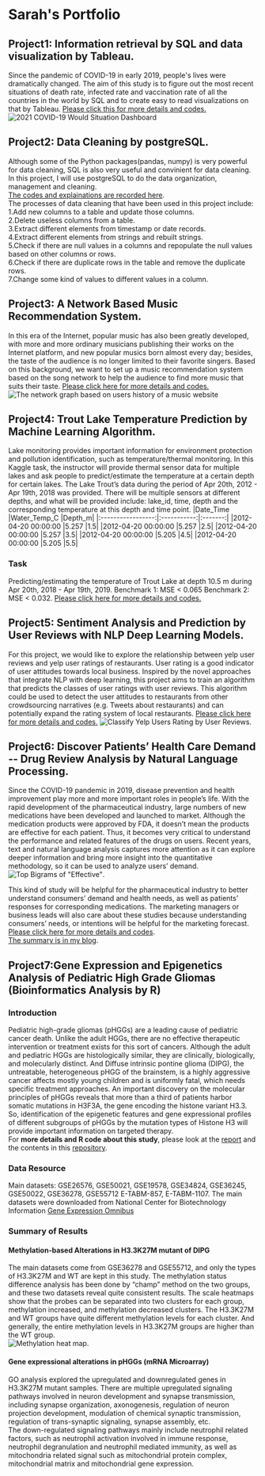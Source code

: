 # Sarah's Portfolio


## Project1: Information retrieval by SQL and data visualization by Tableau.
Since the pandemic of COVID-19 in early 2019, people's lives were dramatically changed. The aim of this study is to figure out the most recent situations of death rate, infected rate and vaccination rate of all the countries in the world by SQL and to create easy to read visualizations on that by Tableau.
[Please click this for more details and codes.](https://github.com/sarahzhao21/COVID-19-study-by-SQL-and-visualization-by-Tableau.git)
![2021 COVID-19 Would Situation Dashboard](https://github.com/sarahzhao21/COVID-19-study-by-SQL-and-visualization-by-Tableau/blob/7fca289b8a60db0714d48cd2ca5bb14e80193d0e/COVID%20visualization%202021.png)

## Project2: Data Cleaning by postgreSQL.
Although some of the Python packages(pandas, numpy) is very powerful for data cleaning, SQL is also very useful and convinient for data cleaning. In this project, I will use postgreSQL to do the data organization, management and cleaning.   
[The codes and explainations are recorded here](https://github.com/sarahzhao21/data_organization_cleaning_by_SQL.git).  
The processes of data cleaning that have been used in this project include:  
1.Add new columns to a table and update those columns.   
2.Delete useless columns from a table.   
3.Extract different elements from timestamp or date records.     
4.Extract different elements from strings and rebuilt strings.   
5.Check if there are null values in a columns and repopulate the null values based on other columns or rows.   
6.Check if there are duplicate rows in the table and remove the duplicate rows.   
7.Change some kind of values to different values in a column.      

## Project3: A Network Based Music Recommendation System.
In this era of the Internet, popular music has also been greatly developed, with more and more ordinary musicians publishing their works on the Internet platform, and new popular musics born almost every day; besides, the taste of the audience is no longer limited to their favorite singers. Based on this background, we want to set up a music recommendation system based on the song network to help the audience to find more music that suits their taste.
[Please click here for more details and codes.](https://github.com/sarahzhao21/A-Recommendation-System-Based-on-Network.git)
![The network graph based on users history of a music website](https://github.com/sarahzhao21/A-Recommendation-System-Based-on-Network/blob/b5cfd422d5d336eca932ee38dec3c2172c4123fb/images/Recommendation%20graph.png)


## Project4: Trout Lake Temperature Prediction by Machine Learning Algorithm.
Lake monitoring provides important information for environment protection and pollution identification, such as temperature/thermal monitoring. In this Kaggle task, the instructor will provide thermal sensor data for multiple lakes and ask people to predict/estimate the temperature at a certain depth for certain lakes. The Lake Trout’s data during the period of Apr 20th, 2012 - Apr 19th, 2018 was provided. There will be multiple sensors at different depths, and what will be provided include: lake_id, time, depth and the corresponding temperature at this depth and time point.
|Date_Time	           |Water_Temp_C	|Depth_m|
|:-----------------:|:-----------:|:-------:|
|2012-04-20 00:00:00	 |5.257	        |1.5|
|2012-04-20 00:00:00	 |5.257        	|2.5|
|2012-04-20 00:00:00	 |5.257       	|3.5|
|2012-04-20 00:00:00	 |5.205	        |4.5|
|2012-04-20 00:00:00	 |5.205         |5.5|

### Task
Predicting/estimating the temperature of Trout Lake at depth 10.5 m during Apr 20th, 2018 - Apr 19th, 2019. 
Benchmark 1:  MSE < 0.065
Benchmark 2:  MSE < 0.032.
[Please click here for more details and codes.](https://github.com/sarahzhao21/SI670_Kaggle_Competetion_Temperature_Prediction.git)

## Project5: Sentiment Analysis and Prediction by User Reviews with NLP Deep Learning Models.
For this project, we would like to explore the relationship between yelp user reviews and yelp user ratings of restaurants. User rating is a good indicator of user attitudes towards local business. Inspired by the novel approaches that integrate NLP with deep learning, this project aims to train an algorithm that predicts the classes of user ratings with user reviews. This algorithm could be used to detect the user attitudes to restaurants from other crowdsourcing narratives (e.g. Tweets about restaurants) and can potentially expand the rating system of local restaurants.
[Please click here for more details and codes.](https://github.com/sarahzhao21/SI-670-Maching-Learning-Project.git)
![Classify Yelp Users Rating by User Reviews.](https://user-images.githubusercontent.com/54957469/119426199-c50e3d00-bcd6-11eb-9fce-ac7690411a9a.jpg)

## Project6: Discover Patients’ Health Care Demand -- Drug Review Analysis by Natural Language Processing.
Since the COVID-19 pandemic in 2019, disease prevention and health improvement play more and more important roles in people’s life. With the rapid development of the pharmaceutical industry, large numbers of new medications have been developed and launched to market. Although the medication products were approved by FDA, it doesn’t mean the products are effective for each patient. Thus, it becomes very critical to understand the performance and related features of the drugs on users. Recent years, text and natural language analysis captures more attention as it can explore deeper information and bring more insight into the quantitative methodology, so it can be used to analyze users’ demand. 
![Top Bigrams of "Effective"](https://github.com/sarahzhao21/Discover-Patients-Health-Care-Demand----Drug-Review-Analysis-by-NLP/blob/a27d0443e6971095da414d41a79c3715d25b7222/top_effect_bigram5.png).   
 
This kind of study will be helpful for the pharmaceutical industry to better understand consumers’ demand and health needs, as well as patients’ responses for corresponding medications. The marketing managers or business leads will also care about these studies because understanding consumers’ needs, or intentions will be helpful for the marketing forecast.   
[Please click here for more details and codes](https://github.com/sarahzhao21/Discover-Patients-Health-Care-Demand----Drug-Review-Analysis-by-NLP.git).  
[The summary is in my blog](https://xinyiz-13686.medium.com/discover-customers-health-care-demand-drug-review-analysis-by-natural-language-processing-8aaa5c9f2e57).  

## Project7:Gene Expression and Epigenetics Analysis of Pediatric High Grade Gliomas (Bioinformatics Analysis by R)
### Introduction
Pediatric high-grade gliomas (pHGGs) are a leading cause of pediatric cancer death. Unlike the adult HGGs, there are no effective therapeutic intervention or treatment exists for this sort of cancers. Although the adult and pediatric HGGs are histologically similar, they are clinically, biologically, and molecularly distinct. And Diffuse intrinsic pontine glioma (DIPG), the untreatable, heterogeneous pHGG of the brainstem, is a highly aggressive cancer affects mostly young children and is uniformly fatal, which needs specific treatment approaches. An important discovery on the molecular principles of pHGGs reveals that more than a third of patients harbor somatic mutations in H3F3A, the gene encoding the histone variant H3.3. So, identification of the epigenetic features and gene expressional profiles of different subgroups of pHGGs by the mutation types of Histone H3 will provide important information on targeted therapy.    
For __more details and R code about this study__, please look at the [report](https://github.com/sarahzhao21/Gene-Expression-and-Epigenetics-Analysis-of-Pediatric-Gliomas-Bioinformatics-Analysis-by-R/blob/948500d9f2d533af4e2eb69d02afe61ed4ec2a82/Gene_Expression_Epigenetics_Analysis_pHGGs%20(Sarah%20Zhao%208.14.2020).pdf) and the contents in this [repository](https://github.com/sarahzhao21/Gene-Expression-and-Epigenetics-Analysis-of-Pediatric-Gliomas-Bioinformatics-Analysis-by-R.git).   
### Data Resource
Main datasets: GSE26576, GSE50021, GSE19578, GSE34824, GSE36245, GSE50022, GSE36278, GSE55712 E-TABM-857, E-TABM-1107. The main datasets were downloaded from National Center for Biotechnology Information [Gene Expression Omnibus](https://www.ncbi.nlm.nih.gov/geo/)
### Summary of Results
#### Methylation-based Alterations in H3.3K27M mutant of DIPG
The main datasets come from GSE36278 and GSE55712, and only the types of H3.3K27M and WT are kept in this study. The methylation status difference analysis has been done by “champ” method on the two groups, and these two datasets reveal quite consistent results. The scale heatmaps show that the probes can be separated into two clusters for each group, methylation increased, and methylation decreased clusters. The H3.3K27M and WT groups have quite different methylation levels for each cluster. And generally, the entire methylation levels in H3.3K27M groups are higher than the WT group.  
![Methylation heat map](https://github.com/sarahzhao21/Gene-Expression-and-Epigenetics-Analysis-of-Pediatric-Gliomas-Bioinformatics-Analysis-by-R/blob/a6050a2da32a07177ed4c5b780114b0776256a9f/Methylation%20Analysis%20images/step4_test_heatmap_top200_DEG_scale%202.png). 
#### Gene expressional alterations in pHGGs (mRNA Microarray)
GO analysis explored the upregulated and downregulated genes in H3.3K27M mutant samples. There are multiple upregulated signaling pathways involved in neuron development and synapse transmission, including synapse organization, axonogenesis, regulation of neuron projection development, modulation of chemical synaptic transmission, regulation of trans-synaptic signaling, synapse assembly, etc.  
The down-regulated signaling pathways mainly include neutrophil related factors, such as neutrophil activation involved in immune response, neutrophil degranulation and neutrophil mediated immunity, as well as mitochondria related signal such as mitochondrial protein complex, mitochondrial matrix and mitochondrial gene expression. 

